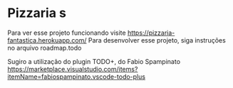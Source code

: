 # Pizzaria  s

Para ver esse projeto funcionando visite https://pizzaria-fantastica.herokuapp.com/
Para desenvolver esse projeto, siga instruções no arquivo roadmap.todo

Sugiro a utilização do plugin TODO+, do Fabio Spampinato
https://marketplace.visualstudio.com/items?itemName=fabiospampinato.vscode-todo-plus